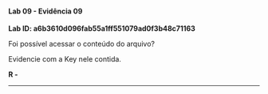 
#### Lab 09 - Evidência 09

**Lab ID:  a6b3610d096fab55a1ff551079ad0f3b48c71163**


Foi possível acessar o conteúdo do arquivo?  
  
Evidencie com a Key nele contida.

**R -**

---
